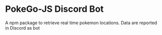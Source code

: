 # PokeGo-JS Discord Bot

A npm package to retrieve real time pokemon locations.
Data are reported in Discord as bot
